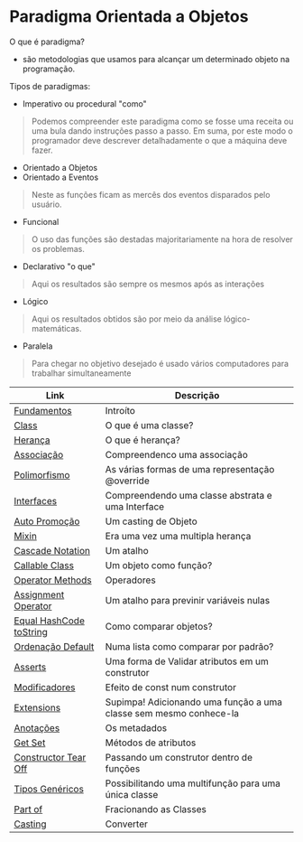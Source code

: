 # Paradigma Orientada a Objetos

O que é paradigma?
- são metodologias que usamos para alcançar um determinado objeto na programação.

Tipos de paradigmas:
- Imperativo ou procedural "como"
> Podemos compreender este paradigma como se fosse uma receita ou uma bula dando instruções passo a passo. Em suma, por este modo o programador deve descrever detalhadamente o que a máquina deve fazer.
- Orientado a Objetos
- Orientado a Eventos
> Neste as funções ficam as mercês dos eventos disparados pelo usuário.
- Funcional
> O uso das funções são destadas majoritariamente na hora de resolver os problemas.
- Declarativo "o que"
> Aqui os resultados são sempre os mesmos após as interações
- Lógico
> Aqui os resultados obtidos são por meio da análise lógico-matemáticas.
- Paralela
> Para chegar no objetivo desejado é usado vários computadores para trabalhar simultaneamente


| Link | Descrição |
| ------- | -------- |
| [Fundamentos] | Introíto |
| [Class] | O que é uma classe? |
| [Herança] | O que é herança? |
| [Associação] | Compreendenco uma associação |
| [Polimorfismo] | As várias formas de uma representação  @override |
| [Interfaces] | Compreendendo uma classe abstrata e uma Interface |
| [Auto Promoção] | Um casting de Objeto |
| [Mixin] | Era uma vez uma multipla herança |
| [Cascade Notation] | Um atalho |
| [Callable Class] | Um objeto como função? |
| [Operator Methods] | Operadores |
| [Assignment Operator] | Um atalho para previnir variáveis nulas |
| [Equal HashCode toString] | Como comparar objetos? |
| [Ordenação Default] | Numa lista como comparar por padrão? |
| [Asserts] | Uma forma de Validar atributos em um construtor |
| [Modificadores] | Efeito de const num construtor |
| [Extensions] | Supimpa! Adicionando uma função a uma classe sem mesmo conhece-la |
| [Anotações] | Os metadados |
| [Get Set] | Métodos de atributos |
| [Constructor Tear Off] | Passando um construtor dentro de funções |
| [Tipos Genéricos] | Possibilitando uma multifunção para uma única classe |
| [Part of] | Fracionando as Classes  |
| [Casting] | Converter |



[Fundamentos]: <https://github.com/jcarloscody/dart_POO/tree/main/lib/1-fundamentos>
[Class]: <https://github.com/jcarloscody/dart_POO/tree/main/lib/2-class>
[Herança]: <https://github.com/jcarloscody/dart_POO/tree/main/lib/3-heranca>
[Associação]: <https://github.com/jcarloscody/dart_POO/tree/main/lib/4-associacao>
[Polimorfismo]: <https://github.com/jcarloscody/dart_POO/tree/main/lib/5-polimorfismo>
[Interfaces]: <https://github.com/jcarloscody/dart_POO/tree/main/lib/6-interfaces>
[Auto Promoção]: <https://github.com/jcarloscody/dart_POO/tree/main/lib/7-auto_promocao>
[Mixin]: <https://github.com/jcarloscody/dart_POO/tree/main/lib/8-mixin>
[Cascade Notation]: <https://github.com/jcarloscody/dart_POO/tree/main/lib/9-cascade_notation>
[Callable Class]: <https://github.com/jcarloscody/dart_POO/tree/main/lib/10-callable_class>
[Operator Methods]: <https://github.com/jcarloscody/dart_POO/tree/main/lib/11-operator_methods>
[Assignment Operator]: <https://github.com/jcarloscody/dart_POO/tree/main/lib/12-assignment_operatos>
[Equal HashCode toString]: <https://github.com/jcarloscody/dart_POO/tree/main/lib/13-equal_hashCode_toString>
[Ordenação Default]: <https://github.com/jcarloscody/dart_POO/tree/main/lib/14-ordenacao_default>
[Asserts]: <https://github.com/jcarloscody/dart_POO/tree/main/lib/15-asserts>
[Modificadores]: <https://github.com/jcarloscody/dart_POO/tree/main/lib/16-modificadores>
[Extensions]: <https://github.com/jcarloscody/dart_POO/tree/main/lib/17-extensions>
[Anotações]: <https://github.com/jcarloscody/dart_POO/tree/main/lib/18-anotacoes>
[Get Set]: <https://github.com/jcarloscody/dart_POO/tree/main/lib/19-getSet>
[Constructor Tear Off]: <https://github.com/jcarloscody/dart_POO/tree/main/lib/20-constructor-tear-off>
[Tipos Genéricos]: <https://github.com/jcarloscody/dart_POO/tree/main/lib/21-tipos_genericos>
[Part of]: <https://github.com/jcarloscody/dart_POO/tree/main/lib/22-part_of>
[Casting]: <https://github.com/jcarloscody/dart_POO/tree/main/lib/23-conversoes>